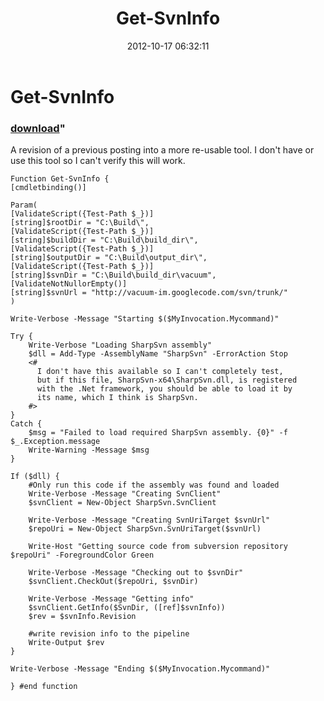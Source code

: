 ﻿---
pid:            3700
parent:         0
children:       
poster:         Jeff Hicks
title:          Get-SvnInfo
date:           2012-10-17 06:32:11
format:         posh
---

# Get-SvnInfo

### [download](3700.ps1)"

A revision of a previous posting into a more re-usable tool. I  don't have or use this tool so I can't verify this will work. 

```posh
Function Get-SvnInfo {
[cmdletbinding()]

Param(
[ValidateScript({Test-Path $_})]
[string]$rootDir = "C:\Build\",
[ValidateScript({Test-Path $_})]
[string]$buildDir = "C:\Build\build_dir\",
[ValidateScript({Test-Path $_})]
[string]$outputDir = "C:\Build\output_dir\",
[ValidateScript({Test-Path $_})]
[string]$svnDir = "C:\Build\build_dir\vacuum",
[ValidateNotNullorEmpty()]
[string]$svnUrl = "http://vacuum-im.googlecode.com/svn/trunk/"
)

Write-Verbose -Message "Starting $($MyInvocation.Mycommand)"

Try {
    Write-Verbose "Loading SharpSvn assembly"
    $dll = Add-Type -AssemblyName "SharpSvn" -ErrorAction Stop
    <#
      I don't have this available so I can't completely test, 
      but if this file, SharpSvn-x64\SharpSvn.dll, is registered
      with the .Net framework, you should be able to load it by
      its name, which I think is SharpSvn.
    #>
}
Catch {
    $msg = "Failed to load required SharpSvn assembly. {0}" -f $_.Exception.message
    Write-Warning -Message $msg
}

If ($dll) {
    #Only run this code if the assembly was found and loaded
    Write-Verbose -Message "Creating SvnClient"
    $svnClient = New-Object SharpSvn.SvnClient

    Write-Verbose -Message "Creating SvnUriTarget $svnUrl"
    $repoUri = New-Object SharpSvn.SvnUriTarget($svnUrl)

    Write-Host "Getting source code from subversion repository $repoUri" -ForegroundColor Green

    Write-Verbose -Message "Checking out to $svnDir"
    $svnClient.CheckOut($repoUri, $svnDir)

    Write-Verbose -Message "Getting info"
    $svnClient.GetInfo($SvnDir, ([ref]$svnInfo))
    $rev = $svnInfo.Revision

    #write revision info to the pipeline
    Write-Output $rev
}

Write-Verbose -Message "Ending $($MyInvocation.Mycommand)"

} #end function

```
